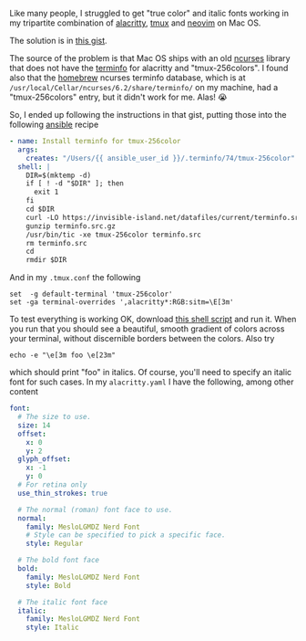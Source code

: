 Like many people, I struggled to get "true color" and italic fonts working
in my tripartite combination of [alacritty](https://github.com/alacritty/alacritty),
[tmux](https://github.com/tmux/tmux) and 
[neovim](https://neovim.io/) on Mac OS.

The solution is in [this gist](https://gist.github.com/bbqtd/a4ac060d6f6b9ea6fe3aabe735aa9d95).

The source of the problem is that Mac OS ships with an old [ncurses](https://invisible-island.net/ncurses/)
library that does not have the [terminfo](https://en.wikipedia.org/wiki/Terminfo) for
alacritty and "tmux-256colors". I found also that the [homebrew](https://brew.sh/)
ncurses terminfo database, which is at `/usr/local/Cellar/ncurses/6.2/share/terminfo/`
on my machine, had a "tmux-256colors" entry, but it didn't work for me. Alas! 😭

So, I ended up following the instructions in that gist, putting those into the 
following [ansible](https://www.ansible.com/) recipe

```yaml
- name: Install terminfo for tmux-256color
  args:
    creates: "/Users/{{ ansible_user_id }}/.terminfo/74/tmux-256color"
  shell: |
    DIR=$(mktemp -d)
    if [ ! -d "$DIR" ]; then
      exit 1
    fi
    cd $DIR
    curl -LO https://invisible-island.net/datafiles/current/terminfo.src.gz
    gunzip terminfo.src.gz
    /usr/bin/tic -xe tmux-256color terminfo.src
    rm terminfo.src
    cd
    rmdir $DIR
```

And in my `.tmux.conf` the following

```
set  -g default-terminal 'tmux-256color'
set -ga terminal-overrides ',alacritty*:RGB:sitm=\E[3m'
```

To test everything is working OK, download [this shell
script](https://gist.githubusercontent.com/lifepillar/09a44b8cf0f9397465614e622979107f/raw/24-bit-color.sh)
and run it.  When you run that you should see a beautiful, smooth gradient
of colors across your terminal, without discernible borders between the colors.
Also try

```
echo -e "\e[3m foo \e[23m"
```

which should print "foo" in italics. Of course, you'll need to specify
an italic font for such cases. In my `alacritty.yaml` I have the following,
among other content

```yaml
font:
  # The size to use.
  size: 14
  offset:
    x: 0
    y: 2
  glyph_offset:
    x: -1
    y: 0
  # For retina only
  use_thin_strokes: true

  # The normal (roman) font face to use.
  normal:
    family: MesloLGMDZ Nerd Font
    # Style can be specified to pick a specific face.
    style: Regular

  # The bold font face
  bold:
    family: MesloLGMDZ Nerd Font
    style: Bold

  # The italic font face
  italic:
    family: MesloLGMDZ Nerd Font
    style: Italic
```
